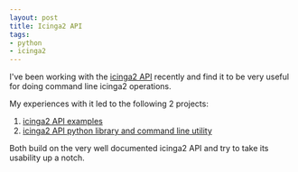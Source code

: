 ```yaml
---
layout: post
title: Icinga2 API
tags:
- python
- icinga2
---
```


I've been working with the [icinga2 API](http://docs.icinga.org/icinga2/snapshot/doc/module/icinga2/chapter/icinga2-api) 
recently and find it to be very useful for doing command line icinga2 operations. 

My experiences with it led to the following 2 projects:

  1. [icinga2 API examples](https://github.com/saurabh-hirani/icinga2-api-examples)
  2. [icinga2 API python library and command line utility](https://github.com/saurabh-hirani/icinga2_api)

Both build on the very well documented icinga2 API and try to take its usability up a notch.
